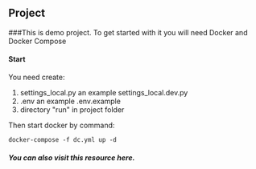 ## Project

###This is demo project. To get started with it you will need Docker and Docker Compose 

#### Start

You need create: 

1. settings_local.py an example settings_local.dev.py 
2. .env an example .env.example 
3. directory "run" in project folder 

Then start docker by command:

`docker-compose -f dc.yml up -d`

##### You can also visit this resource here.